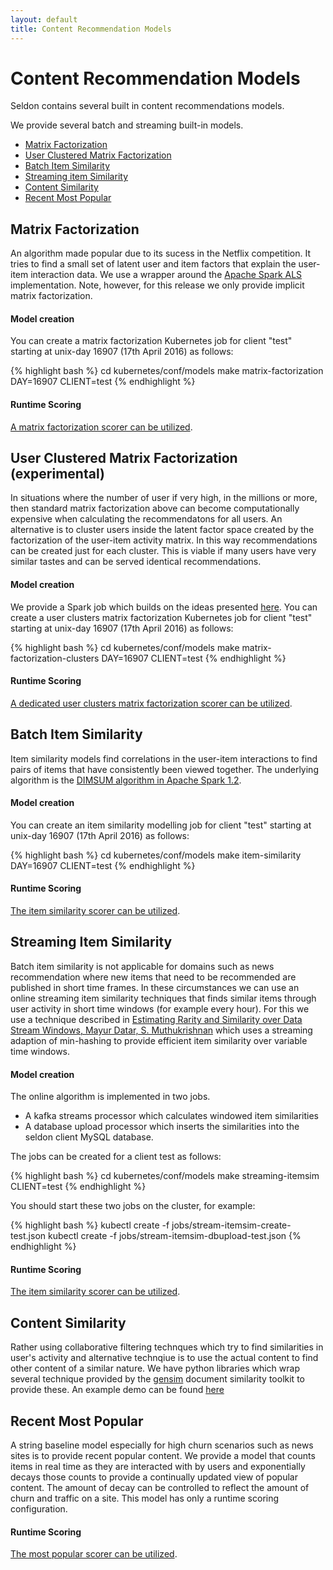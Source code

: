 ```yaml
---
layout: default
title: Content Recommendation Models
---
```


# Content Recommendation Models
Seldon contains several built in content recommendations models.

We provide several batch and streaming built-in models. 

 * [Matrix Factorization](content-recommendation-models.html#matrix-factorization)
 * [User Clustered Matrix Factorization](content-recommendation-models.html#clustered-matrix-factorization)
 * [Batch Item Similarity](content-recommendation-models.html#batch-item-similarity)
 * [Streaming item Similarity](content-recommendation-models.html#streaming-item-similarity)
 * [Content Similarity](content-recommendation-models.html#content-similarity)
 * [Recent Most Popular](content-recommendation-models.html#recent-most-popular)

## Matrix Factorization<a name="matrix-factorization"></a>
An algorithm made popular due to its sucess in the Netflix competition. It tries to find a small set of latent user and item factors that explain the user-item interaction data. We use a wrapper around the [Apache Spark ALS](https://spark.apache.org/docs/latest/mllib-collaborative-filtering.html) implementation.  Note, however, for this release we only provide implicit matrix factorization.

#### Model creation
You can create a matrix factorization Kubernetes job for client "test" starting at unix-day 16907 (17th April 2016) as follows:

{% highlight bash %}
cd kubernetes/conf/models
make matrix-factorization DAY=16907 CLIENT=test
{% endhighlight %}

#### Runtime Scoring

[A matrix factorization scorer can be utilized](runtime-recommendation.html).

## User Clustered Matrix Factorization (experimental)<a name="clustered-matrix-factorization"></a>
In situations where the number of user if very high, in the millions or more, then standard matrix factorization above can become computationally expensive when calculating the recommendatons for all users. An alternative is to cluster users inside the latent factor space created by the factorization of the user-item activity matrix. In this way recommendations can be created just for each cluster. This is viable if many users have very similar tastes and can be served identical recommendations.

#### Model creation
We provide a Spark job which builds on the ideas presented [here](https://spark-summit.org/2015-east/wp-content/uploads/2015/03/SSE15-18-Neumann-Alla.pdf). You can create a user clusters matrix factorization Kubernetes job for client "test" starting at unix-day 16907 (17th April 2016) as follows:

{% highlight bash %}
cd kubernetes/conf/models
make matrix-factorization-clusters DAY=16907 CLIENT=test
{% endhighlight %}

#### Runtime Scoring

[A dedicated user clusters matrix factorization scorer can be utilized](runtime-recommendation.html#matrix-factorization-clusters).





## Batch Item Similarity<a name="batch-item-similarity"></a>
Item similarity models find correlations in the user-item interactions to find pairs of items that have consistently been viewed together. The underlying algorithm is the [DIMSUM algorithm in Apache Spark 1.2](https://blog.twitter.com/2014/all-pairs-similarity-via-dimsum).

#### Model creation
You can create an item similarity modelling job for client "test" starting at unix-day 16907 (17th April 2016) as follows:

{% highlight bash %}
cd kubernetes/conf/models
make item-similarity DAY=16907 CLIENT=test
{% endhighlight %}

#### Runtime Scoring

[The item similarity scorer can be utilized](runtime-recommendation.html#similar-items).



## Streaming Item Similarity<a name="streaming-item-similarity"></a>
Batch item similarity is not applicable for domains such as news recommendation where new items that need to be recommended are published in short time frames. In these circumstances we can use an online streaming item similarity techniques that finds similar items through user activity in short time windows (for example every hour). For this we use a technique described in [Estimating Rarity and Similarity over Data Stream Windows, Mayur Datar, S. Muthukrishnan](https://www.cs.rutgers.edu/%7Emuthu/rare.ps) which uses a streaming adaption of min-hashing to provide efficient item similarity over variable time windows.

#### Model creation
The online algorithm is implemented in two jobs.

 * A kafka streams processor which calculates windowed item similarities
 * A database upload processor which inserts the similarities into the seldon client MySQL database.

The jobs can be created for a client test as follows:

{% highlight bash %}
cd kubernetes/conf/models
make streaming-itemsim CLIENT=test
{% endhighlight %}

You should start these two jobs on the cluster, for example:

{% highlight bash %}
kubectl create -f jobs/stream-itemsim-create-test.json
kubectl create -f jobs/stream-itemsim-dbupload-test.json
{% endhighlight %}

#### Runtime Scoring

[The item similarity scorer can be utilized](runtime-recommendation.html#similar-items).


## Content Similarity<a name="content-similarity"></a>
Rather using collaborative filtering technques which try to find similarities in user's activity and alternative technqiue is to use the actual content to find other content of a similar nature. We have python libraries which wrap several technique provided by the [gensim](https://radimrehurek.com/gensim/) document similarity toolkit to provide these. An example demo can be found [here](content-recommendation-example.html)

## Recent Most Popular <a name="realtime-most-popular"></a>
A string baseline model especially for high churn scenarios such as news sites is to provide recent popular content. We provide a model that counts items in real time as they are interacted with by users and exponentially decays those counts to provide a continually updated view of popular content. The amount of decay can be controlled to reflect the amount of churn and traffic on a site. This model has only a runtime scoring configuration.

#### Runtime Scoring

[The most popular scorer can be utilized](runtime-recommendation.html#most-popular).



